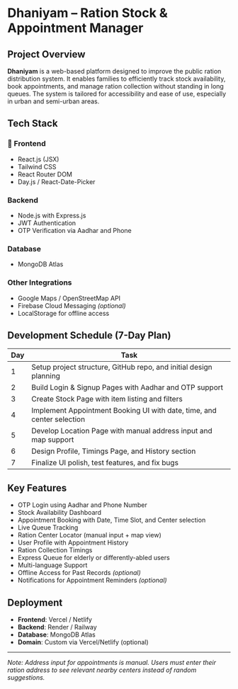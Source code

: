 # Dhaniyam – Ration Stock & Appointment Manager

##  Project Overview
**Dhaniyam** is a web-based platform designed to improve the public ration distribution system. It enables families to efficiently track stock availability, book appointments, and manage ration collection without standing in long queues. The system is tailored for accessibility and ease of use, especially in urban and semi-urban areas.

##  Tech Stack

### 🔹 Frontend
- React.js (JSX)
- Tailwind CSS
- React Router DOM
- Day.js / React-Date-Picker

###  Backend
- Node.js with Express.js
- JWT Authentication
- OTP Verification via Aadhar and Phone

###  Database
- MongoDB Atlas

###  Other Integrations
- Google Maps / OpenStreetMap API
- Firebase Cloud Messaging *(optional)*
- LocalStorage for offline access

##  Development Schedule (7-Day Plan)
| Day | Task |
|-----|------|
| 1 | Setup project structure, GitHub repo, and initial design planning |
| 2 | Build Login & Signup Pages with Aadhar and OTP support |
| 3 | Create Stock Page with item listing and filters |
| 4 | Implement Appointment Booking UI with date, time, and center selection |
| 5 | Develop Location Page with manual address input and map support |
| 6 | Design Profile, Timings Page, and History section |
| 7 | Finalize UI polish, test features, and fix bugs |

##  Key Features
- OTP Login using Aadhar and Phone Number
- Stock Availability Dashboard
- Appointment Booking with Date, Time Slot, and Center selection
- Live Queue Tracking
- Ration Center Locator (manual input + map view)
- User Profile with Appointment History
- Ration Collection Timings
- Express Queue for elderly or differently-abled users
- Multi-language Support
- Offline Access for Past Records *(optional)*
- Notifications for Appointment Reminders *(optional)*

##  Deployment
- **Frontend**: Vercel / Netlify
- **Backend**: Render / Railway
- **Database**: MongoDB Atlas
- **Domain**: Custom via Vercel/Netlify (optional)

---

 *Note: Address input for appointments is manual. Users must enter their ration address to see relevant nearby centers instead of random suggestions.*